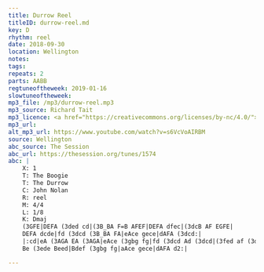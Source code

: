 ```yaml
---
title: Durrow Reel
titleID: durrow-reel.md
key: D
rhythm: reel
date: 2018-09-30
location: Wellington
notes:
tags:
repeats: 2 
parts: AABB 
regtuneoftheweek: 2019-01-16
slowtuneoftheweek:
mp3_file: /mp3/durrow-reel.mp3
mp3_source: Richard Tait
mp3_licence: <a href="https://creativecommons.org/licenses/by-nc/4.0/">CC-BY-NC-4.0</a>
mp3_url:
alt_mp3_url: https://www.youtube.com/watch?v=s6VcVoAIRBM
source: Wellington
abc_source: The Session
abc_url: https://thesession.org/tunes/1574
abc: |
    X: 1
    T: The Boogie
    T: The Durrow
    C: John Nolan
    R: reel
    M: 4/4
    L: 1/8
    K: Dmaj
    (3GFE|DEFA (3ded cd|(3B_BA F=B AFEF|DEFA dfec|(3dcB AF EGFE|
    DEFA dcde|fd (3dcd (3B_BA FA|eAce gece|dAFA (3dcd:|
    |:cd|eA (3AGA EA (3AGA|eAce (3gbg fg|fd (3dcd Ad (3dcd|(3fed af (3ded cd|
    Be (3ede Beed|Bdef (3gbg fg|aAce gece|dAFA d2:|

---
```

